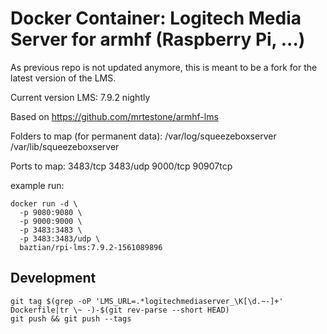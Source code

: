 # Docker Container: Logitech Media Server for armhf (Raspberry Pi, ...)

As previous repo is not updated anymore, this is meant to be a fork for the latest version of the LMS.

Current version LMS: 7.9.2 nightly

Based on https://github.com/mrtestone/armhf-lms

Folders to map (for permanent data):
/var/log/squeezeboxserver
/var/lib/squeezeboxserver

Ports to map:
3483/tcp
3483/udp
9000/tcp
90907tcp

example run:
```
docker run -d \
  -p 9080:9080 \
  -p 9000:9000 \
  -p 3483:3483 \
  -p 3483:3483/udp \
  baztian/rpi-lms:7.9.2-1561089896
```

## Development

    git tag $(grep -oP 'LMS_URL=.*logitechmediaserver_\K[\d.~-]+' Dockerfile|tr \~ -)-$(git rev-parse --short HEAD)
    git push && git push --tags
